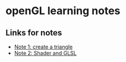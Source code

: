 # openGL learning notes
## Links for notes
- [Note 1: create a triangle](Note1_create_triangle.md)
- [Note 2: Shader and GLSL](Note2_Shader.md)